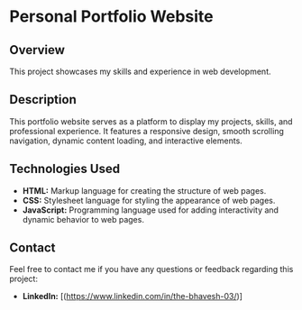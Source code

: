 # Personal Portfolio Website

## Overview

This project showcases my skills and experience in web development.

## Description

This portfolio website serves as a platform to display my projects, skills, and professional experience. It features a responsive design, smooth scrolling navigation, dynamic content loading, and interactive elements.

## Technologies Used

- **HTML:** Markup language for creating the structure of web pages.
- **CSS:** Stylesheet language for styling the appearance of web pages.
- **JavaScript:** Programming language used for adding interactivity and dynamic behavior to web pages.

## Contact

Feel free to contact me if you have any questions or feedback regarding this project:

- **LinkedIn:** [(https://www.linkedin.com/in/the-bhavesh-03/)]
